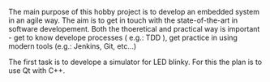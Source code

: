 The main purpose of this hobby project is to develop an embedded system in an agile way.
The aim is to get in touch with the state-of-the-art in software developement. Both the thoeretical
and practical way is important - get to know develope processes ( e.g.: TDD ), get practice in using 
modern tools (e.g.: Jenkins, Git, etc...) 

The first task is to develope a simulator for LED blinky. For this the plan is to use Qt with C++. 
